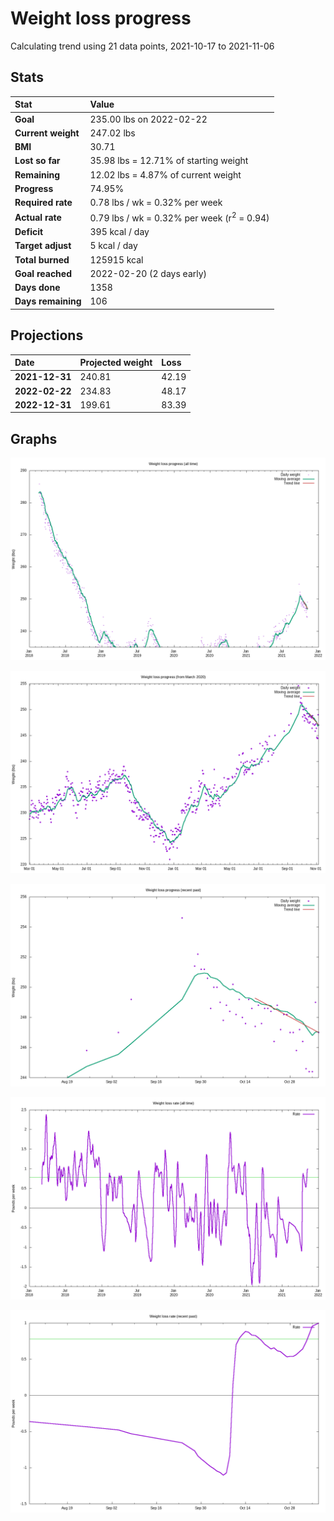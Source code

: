 # Weight loss progress

Calculating trend using 21 data points, 2021-10-17 to 2021-11-06

## Stats

Stat|Value
:-|:-
**Goal**|235.00 lbs on 2022-02-22
**Current weight**|247.02 lbs
**BMI**|30.71
**Lost so far**|35.98 lbs = 12.71% of starting weight
**Remaining**|12.02 lbs =  4.87% of current  weight
**Progress**|74.95%
**Required rate**|0.78 lbs / wk = 0.32% per week
**Actual rate**|0.79 lbs / wk = 0.32% per week  (r<sup>2</sup> = 0.94)
**Deficit**|395 kcal / day
**Target adjust**|5 kcal / day
**Total burned**|125915 kcal
**Goal reached**|2022-02-20 (2 days early)
**Days done**|1358
**Days remaining**|106

## Projections

Date|Projected weight|Loss
:-|:-|:-
**2021-12-31**|240.81|42.19
**2022-02-22**|234.83|48.17
**2022-12-31**|199.61|83.39

## Graphs

![](weight-graph-alltime.png)

![](weight-graph-covid.png)

![](weight-graph-recent.png)

![](rate-graph-alltime.png)

![](rate-graph-recent.png)

